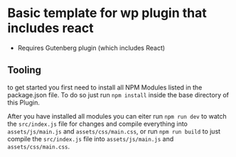 # Basic template for wp plugin that includes react

* Requires Gutenberg plugin (which includes React)

## Tooling

to get started you first need to install all NPM Modules listed in the package.json file. 
To do so just run `npm install` inside the base directory of this Plugin. 

After you have installed all modules you can eiter run `npm run dev` to watch the `src/index.js` file for changes and compile everything into `assets/js/main.js` and `assets/css/main.css`, or run `npm run build` to just compile the `src/index.js` file into `assets/js/main.js` and `assets/css/main.css`.